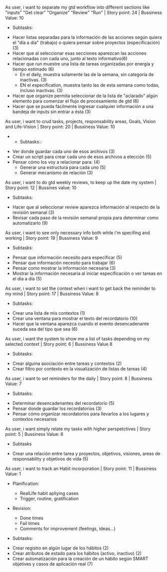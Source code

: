 As user, i want to separate my gtd workflow into different sections like "inputs" "Get clear" "Organize" "Review" "Run" | Story point: 24 | Bussiness Value: 10
* Subtasks:
- Hacer listas separadas para la información de las acciones según quiera el "día a día" (trabajo) o quiera pensar sobre proyectos (especificación) (3)
- Hacer que al seleccionar esas secciones aparezcan las acciones relacionadas con cada uno, junto al texto informativo(6)
- Hacer que run muestre una lista de tareas organizadas por energía y tiempo estimado (6)
  - En el daily, muestra solamente las de la semana, sin categoría de inactivas. (3)
  - EN el especification, muestra tanto las de esta semana como todas, incluso inactivas. (3)
- Hacer que organize permita seleccionar de la lista de "aclarado" algún elemento para comenzar el flujo de procesamiento de gtd (6)
- Hacer que se pueda fácilmente ingresar cualquier información a una bandeja de inputs sin entrar a ésta (3)

As user, i want to crud tasks, projects, responsability areas, Goals, Vision and Life-Vision | Story point: 20 | Bussiness Value: 10
* * Subtasks::
- Ver donde guardar cada uno de esos archivos (3)
- Crear un script para crear cada uno de esos archivos a elección (5)
- Pensar cómo los voy a relacionar para: (4) 
    - Generar una estructura para cada uno (5)
    - Generar mecanismo de relación (3)

As user, i want to do gtd weekly reviews, to keep up the date my system | Story point: 12 | Bussines value: 10
* Subtasks:
- Hacer que al seleccionar review aparezca información al respecto de la revisión semanal (3)
- Revisar cada paso de la revisión semanal propia para determinar como automatizarlo (9)

As user, i want to see only necessary info both while i'm specifing and working | Story point: 19 | Bussiness Value: 9
* Subtasks:
- Pensar que información necesito para especificar (5)
- Pensar que información necesito para trabajar (6)
- Pensar como mostrar la información necesaria (3)
- Mostrar la información necesaria al iniciar especificación o ver tareas en el dia a día (5)

As user, i want to set the context when i want to get back the reminder to my mind | Story point: 17 | Bussiness Value: 8 
* Subtasks:
- Crear una lista de mis contextos (1)
- Crear una ventana para mostrar el texto del recordatorio (10)
- Hacer que la ventana aparezca cuando el evento desencadenante suceda sea del tipo que sea (6)

As user, i want the system to show me a list of tasks depending on my selected context | Story point: 6 | Bussiness Value 8 
* Subtasks:
- Crear alguina asociación entre tareas y contextos (2)
- Crear filtro por contexto en la visualización de listas de tareas (4)

As user, i want to set reminders for the daily  | Story point: 8 | Bussiness Value: 7
* Subtasks:
- Determinar desencadenantes del recordatorio (5)
- Pensar donde guardar los recordatorios (3)
- Pensar cómo organizar recordatorios para llevarlos a los lugares y contextos necesarios

As user, i want simply relate my tasks with higher perspetctives | Story point: 5 | Bussiness Value: 6
* Subtasks
- Crear una relación entre tarea y proyectos, objetivos, visiones, areas de responsability y objetivos de vida (5)

As user, i want to track an Habit incorporation | Story point: 11 | Bussiness Value: 1

  * Planification:
    - RealLife habit apliying cases
    - Trigger, routine, gratification
  * Revision:
    - Done times 
    - Fail times 
    - Comments for improvement (feelings, ideas...)

* Subtasks:
- Crear registro en algún lugar de los hábitos (2)
- Crear atributos de estado para los hábitos (activo, inactivo) (2)
- Crear automatización para la creación de un hábito según SMART objetives y casos de aplicación real (7)


